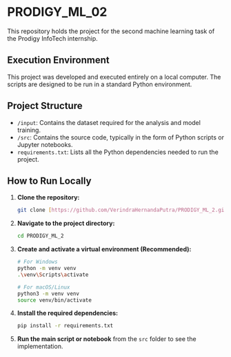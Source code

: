 # PRODIGY_ML_02

This repository holds the project for the second machine learning task of the Prodigy InfoTech internship.

## Execution Environment

This project was developed and executed entirely on a local computer. The scripts are designed to be run in a standard Python environment.

## Project Structure

-   `/input`: Contains the dataset required for the analysis and model training.
-   `/src`: Contains the source code, typically in the form of Python scripts or Jupyter notebooks.
-   `requirements.txt`: Lists all the Python dependencies needed to run the project.

## How to Run Locally

1.  **Clone the repository:**
    ```sh
    git clone [https://github.com/VerindraHernandaPutra/PRODIGY_ML_2.git](https://github.com/VerindraHernandaPutra/PRODIGY_ML_2.git)
    ```
2.  **Navigate to the project directory:**
    ```sh
    cd PRODIGY_ML_2
    ```
3.  **Create and activate a virtual environment (Recommended):**
    ```sh
    # For Windows
    python -m venv venv
    .\venv\Scripts\activate

    # For macOS/Linux
    python3 -m venv venv
    source venv/bin/activate
    ```
4.  **Install the required dependencies:**
    ```sh
    pip install -r requirements.txt
    ```
5.  **Run the main script or notebook** from the `src` folder to see the implementation.
